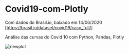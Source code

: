 # Covid19-com-Plotly

Com dados do Brasil.io, baixado em 14/06/2020 [https://brasil.io/dataset/covid19/caso_full/]

Análise das curvas do Covid 10 com Python, Pandas, Plotly


![newplot](https://user-images.githubusercontent.com/20996253/84606968-96f66b00-ae80-11ea-8f6e-eada2c9787ab.png)

